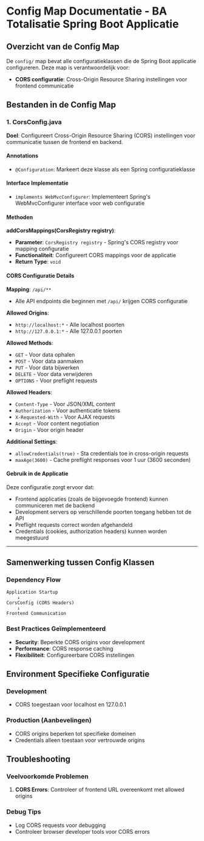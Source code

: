 # Config Map Documentatie - BA Totalisatie Spring Boot Applicatie

## Overzicht van de Config Map

De `config/` map bevat alle configuratieklassen die de Spring Boot applicatie configureren. Deze map is verantwoordelijk voor:

- **CORS configuratie**: Cross-Origin Resource Sharing instellingen voor frontend communicatie

## Bestanden in de Config Map

### 1. CorsConfig.java

**Doel**: Configureert Cross-Origin Resource Sharing (CORS) instellingen voor communicatie tussen de frontend en backend.

#### Annotations
- `@Configuration`: Markeert deze klasse als een Spring configuratieklasse

#### Interface Implementatie
- `implements WebMvcConfigurer`: Implementeert Spring's WebMvcConfigurer interface voor web configuratie

#### Methoden

**addCorsMappings(CorsRegistry registry)**:
- **Parameter**: `CorsRegistry registry` - Spring's CORS registry voor mapping configuratie
- **Functionaliteit**: Configureert CORS mappings voor de applicatie
- **Return Type**: `void`

#### CORS Configuratie Details

**Mapping**: `/api/**`
- Alle API endpoints die beginnen met `/api/` krijgen CORS configuratie

**Allowed Origins**:
- `http://localhost:*` - Alle localhost poorten
- `http://127.0.0.1:*` - Alle 127.0.0.1 poorten

**Allowed Methods**:
- `GET` - Voor data ophalen
- `POST` - Voor data aanmaken
- `PUT` - Voor data bijwerken
- `DELETE` - Voor data verwijderen
- `OPTIONS` - Voor preflight requests

**Allowed Headers**:
- `Content-Type` - Voor JSON/XML content
- `Authorization` - Voor authenticatie tokens
- `X-Requested-With` - Voor AJAX requests
- `Accept` - Voor content negotiation
- `Origin` - Voor origin header

**Additional Settings**:
- `allowCredentials(true)` - Sta credentials toe in cross-origin requests
- `maxAge(3600)` - Cache preflight responses voor 1 uur (3600 seconden)

#### Gebruik in de Applicatie

Deze configuratie zorgt ervoor dat:
- Frontend applicaties (zoals de bijgevoegde frontend) kunnen communiceren met de backend
- Development servers op verschillende poorten toegang hebben tot de API
- Preflight requests correct worden afgehandeld
- Credentials (cookies, authorization headers) kunnen worden meegestuurd

---

## Samenwerking tussen Config Klassen

### Dependency Flow
```
Application Startup
    ↓
CorsConfig (CORS Headers)
    ↓
Frontend Communication
```

### Best Practices Geïmplementeerd
- **Security**: Beperkte CORS origins voor development
- **Performance**: CORS response caching
- **Flexibiliteit**: Configureerbare CORS instellingen

## Environment Specifieke Configuratie

### Development
- CORS toegestaan voor localhost en 127.0.0.1

### Production (Aanbevelingen)
- CORS origins beperken tot specifieke domeinen
- Credentials alleen toestaan voor vertrouwde origins

## Troubleshooting

### Veelvoorkomde Problemen
1. **CORS Errors**: Controleer of frontend URL overeenkomt met allowed origins

### Debug Tips
- Log CORS requests voor debugging
- Controleer browser developer tools voor CORS errors
